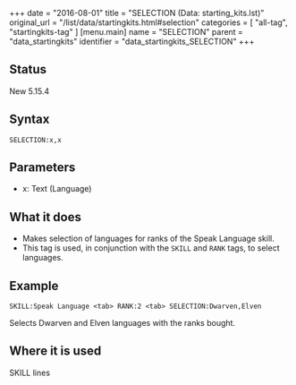 +++
date = "2016-08-01"
title = "SELECTION (Data: starting_kits.lst)"
original_url = "/list/data/startingkits.html#selection"
categories = [ "all-tag", "startingkits-tag" ]
[menu.main]
    name = "SELECTION"
    parent = "data_startingkits"
    identifier = "data_startingkits_SELECTION"
+++

## Status

New 5.15.4

## Syntax

`SELECTION:x,x`

## Parameters

-   x: Text (Language)



What it does
------------

-   Makes selection of languages for ranks of the Speak Language skill.
-   This tag is used, in conjunction with the `SKILL` and `RANK` tags,
    to select languages.

Example
-------

`SKILL:Speak Language <tab> RANK:2 <tab> SELECTION:Dwarven,Elven`

Selects Dwarven and Elven languages with the ranks bought.

Where it is used
----------------

SKILL lines

